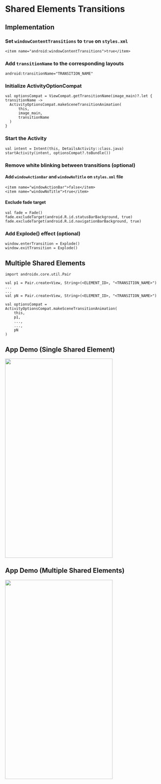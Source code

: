 # Shared Elements Transitions

## Implementation
### Set `windowContentTransitions` to `true` on `styles.xml`
```
<item name="android:windowContentTransitions">true</item>
```
### Add `transitionName` to the corresponding layouts
```
android:transitionName="TRANSITION_NAME"
```
### Initialize ActivityOptionCompat
```
val optionsCompat = ViewCompat.getTransitionName(image_main)?.let { transitionName ->
  ActivityOptionsCompat.makeSceneTransitionAnimation(
      this,
      image_main,
      transitionName
  )
}
```
### Start the Activity
```
val intent = Intent(this, DetailsActivity::class.java)
startActivity(intent, optionsCompat?.toBundle())
```
### Remove white blinking between transitions (optional)
#### Add `windowActionBar` and `windowNoTitle` on `styles.xml` file
```
<item name="windowActionBar">false</item>
<item name="windowNoTitle">true</item>
```
#### Exclude fade target
```
val fade = Fade()
fade.excludeTarget(android.R.id.statusBarBackground, true)
fade.excludeTarget(android.R.id.navigationBarBackground, true)
```
### Add Explode() effect (optional)
```
window.enterTransition = Explode()
window.exitTransition = Explode()
```

## Multiple Shared Elements
```
import androidx.core.util.Pair

val p1 = Pair.create<View, String>(<ELEMENT_ID>, "<TRANSITION_NAME>")
...
...
val pN = Pair.create<View, String>(<ELEMENT_ID>, "<TRANSITION_NAME>")

val optionsCompat = ActivityOptionsCompat.makeSceneTransitionAnimation(
    this,
    p1,
    ...,
    ...,
    pN
)
```

## App Demo (Single Shared Element)
<img src="https://i.gyazo.com/2fd8d01adfbc1f098657b25b76e98be6.gif" width="350px" height="650px"/>

## App Demo (Multiple Shared Elements)
<img src="https://i.gyazo.com/858928770bb2850df62d34bb0549f7f1.gif" width="350px" height="650px"/>
